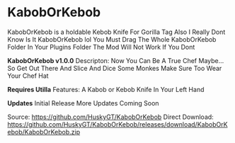 # KabobOrKebob
KabobOrKebob is a holdable Kebob Knife For Gorilla Tag Also I Really Dont Know Is It KabobOrKebob lol
You Must Drag The Whole KabobOrKebob Folder In Your Plugins Folder The Mod Will Not Work If You Dont



__**KabobOrKebob v1.0.0**__
Descripton:
Now You Can Be A True Chef Maybe...
So Get Out There And Slice And Dice Some Monkes
Make Sure Too Wear Your Chef Hat

__**Requires Utilla**__
Features:
A Kabob or Kebob Knife In Your Left Hand

__**Updates**__
Initial Release
More Updates Coming Soon

Source:
<https://github.com/HuskyGT/KabobOrKebob>
Direct Download:
https://github.com/HuskyGT/KabobOrKebob/releases/download/KabobOrKebob/KabobOrKebob.zip
